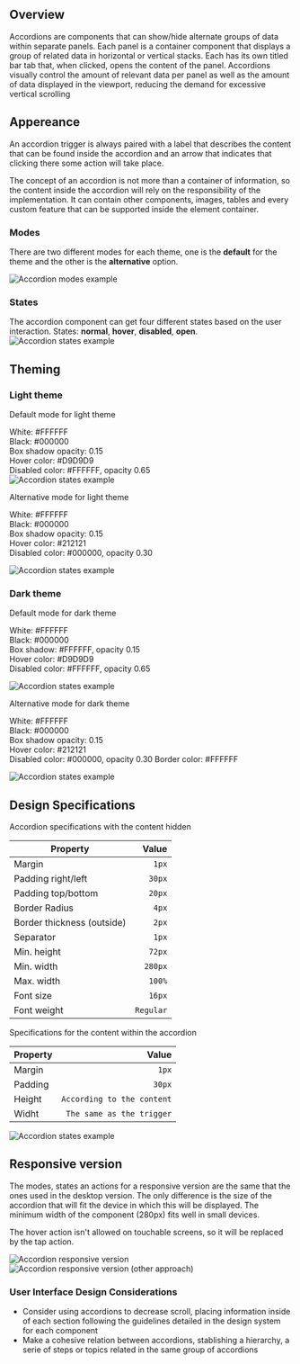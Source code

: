 ## Overview

Accordions are components that can show/hide alternate groups of data within separate panels. Each panel is a container component that displays a group of related data in horizontal or vertical stacks. Each has its own titled bar tab that, when clicked, opens the content of the panel. Accordions visually control the amount of relevant data per panel as well as the amount of data displayed in the viewport, reducing the demand for excessive vertical scrolling

## Appereance

An accordion trigger is always paired with a label that describes the content that can be found inside the accordion and an arrow that indicates that clicking there some action will take place.

The concept of an accordion is not more than a container of information, so the content inside the accordion will rely on the responsibility of the implementation. It can contain other components, images, tables and every custom feature that can be supported inside the element container.

### Modes

There are two different modes for each theme, one is the __default__ for the theme and the other is the __alternative__ option.

![Accordion modes example](images/accordion_modes.png)

### States

The accordion component can get four different states based on the user interaction.
States: __normal__, __hover__, __disabled__, __open__.
![Accordion states example](images/accordion_states.png)

## Theming

### Light theme

Default mode for light theme

White: #FFFFFF     
Black: #000000   
Box shadow opacity: 0.15  
Hover color: #D9D9D9  
Disabled color: #FFFFFF, opacity 0.65  
![Accordion states example](images/accordion_lighttheme_default.png)

Alternative mode for light theme

White: #FFFFFF     
Black: #000000   
Box shadow opacity: 0.15  
Hover color: #212121  
Disabled color: #000000, opacity 0.30 

![Accordion states example](images/accordion_lighttheme_alternative.png)

### Dark theme

Default mode for dark theme

White: #FFFFFF     
Black: #000000   
Box shadow: #FFFFFF, opacity 0.15  
Hover color: #D9D9D9  
Disabled color: #FFFFFF, opacity 0.65  

![Accordion states example](images/accordion_darktheme_default.png)

Alternative mode for dark theme

White: #FFFFFF     
Black: #000000   
Box shadow opacity: 0.15  
Hover color: #212121  
Disabled color: #000000, opacity 0.30 
Border color: #FFFFFF  

![Accordion states example](images/accordion_darktheme_alternative.png)

## Design Specifications

Accordion specifications with the content hidden

| Property           | Value|
|--------------------|------:|
| Margin            | `1px` |
| Padding right/left | `30px` |
| Padding top/bottom | `20px` |
| Border Radius | `4px` |
| Border thickness (outside)| `2px` |
| Separator | `1px` |
| Min. height| `72px` |
| Min. width| `280px` |
| Max. width| `100%` |
| Font size| `16px` |
| Font weight| `Regular` |


Specifications for the content within the accordion

| Property           | Value|
|--------------------|------:|
| Margin            | `1px` |
| Padding           | `30px` |
| Height            | `According to the content` |
| Widht             | `The same as the trigger` |

![Accordion states example](images/accordion_specs.png)


## Responsive version

The modes, states an actions for a responsive version are the same that the ones used in the desktop version. The only difference is the size of the accordion that will fit the device in which this will be displayed.
The minimum width of the component (280px) fits well in small devices.

The hover action isn't allowed on touchable screens, so it will be replaced by the tap action.

![Accordion responsive version](images/accordion_responsive_version.png)
![Accordion responsive version (other approach)](images/accordion_responsive_version_2.png)

### User Interface Design Considerations

- Consider using accordions to decrease scroll, placing information inside of each section following the guidelines detailed in the design system for each component
- Make a cohesive relation between accordions, stablishing a hierarchy, a serie of steps or topics related in the same group of accordions